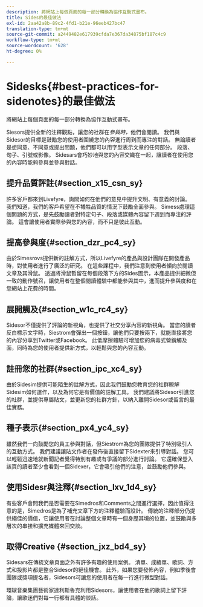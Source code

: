 ```yaml
---
description: 將網站上每個頁面的每一部分轉換為協作互動式畫布。
title: Sides的最佳做法
exl-id: 2aa42a8b-89c2-4fd1-b21e-96eeb427bc47
translation-type: tm+mt
source-git-commit: a2449482e617939cfda7e367da34875bf187c4c9
workflow-type: tm+mt
source-wordcount: '628'
ht-degree: 0%

---
```


# Sidesks{#best-practices-for-sidenotes}的最佳做法

將網站上每個頁面的每一部分轉換為協作互動式畫布。

Siesors提供全新的注釋觀點，讓您的社群在&#x200B;*參與時，*&#x200B;他們會閱讀。 我們與Sidesor的目標是鼓勵您的使用者圍繞您的內容進行周到而專注的對話。 無論讀者是想同意、不同意或提出問題，他們都可以用字型表示文章的任何部分。 段落、句子、引號或影像。 Sidesars會巧妙地與您的內容交織在一起，讓讀者在使用您的內容時能夠參與並參與對話。

## 提升品質評註{#section_x15_csn_sy}

許多客戶都來到Livefyre，詢問如何在他們的意見中提升文明、有意義的討論。 我們知道，我們的客戶希望在不犧牲品質的情況下鼓勵全面參與。 Simess處理這個問題的方式，是先鼓勵讀者對特定句子、段落或媒體內容留下週到而專注的評論。 這會讓使用者實際參與您的內容，而不只是彼此互動。

## 提高參與度{#section_dzr_pc4_sy}

由於Simesrovs提供新的註解方式，所以Livefyre的產品與設計團隊在開發產品時，對使用者進行了廣泛的研究。 在這些課程中，我們注意到使用者傾向於閱讀文章及其滑鼠。 透過將滑鼠暫留在每個段落下方的Sides圖示，本產品提供細微但一致的動作號召，讓使用者在整個閱讀體驗中都能參與其中，進而提升參與度和在您網站上花費的時間。

## 展開觸及{#section_w1c_rc4_sy}

Sidesor不僅提供了評論的新視角，也提供了社交分享內容的新視角。 當您的讀者反白標示文字時，Siestrom會彈出一個按鈕，讓他們只要按兩下，就能直接將您的內容分享到Twitter或Facebook。 此低摩擦體驗可增加您的病毒式營銷觸及面，同時為您的使用者提供新方式，以輕鬆與您的內容互動。

## 註冊您的社群{#section_ipc_xc4_sy}

由於Sidesim提供可能陌生的註解方式，因此我們鼓勵您教育您的社群瞭解Sidesim如何運作，以及為何它是有價值的註解工具。 我們建議將Sidesor引進您的社群，並提供專屬貼文，並更新您的社群方針，以納入離開Sidesor或留言的最佳實務。

## 種子表示{#section_px4_yc4_sy}

雖然我們一向鼓勵您的員工參與對話，但Siestrom為您的團隊提供了特別吸引人的互動方式。 我們建議讓貼文作者在發佈後直接留下Sidexter來引導對話。 您可以輕鬆迅速地就新聞記者覺得特別有趣或有爭議的部分進行討論。 它還確保登入該頁的讀者至少會看到一個Sidexer，它會吸引他們的注意，並鼓勵他們參與。

## 使用Sidesr與注釋{#section_lxv_1d4_sy}

有些客戶會問我們是否需要在Simedros和Comments之間進行選擇，因此值得注意的是，Simedros是為了補充文章下方的注釋體驗而設計。 傳統的注釋部分仍提供絕佳的價值，它讓使用者在討論整個文章時有一個身歷其境的位置，並鼓勵與多層次的串接和擴充媒體來回交談。

## 取得Creative {#section_jxz_bd4_sy}

Sidesars在傳統文章頁面之外有許多有趣的使用案例。 清單、成績單、歌詞、方式和投影片都是整合Sidesor的絕佳機會。 此外，如果您要發佈內容，例如季後會團隊或獎項提名者，Sidesors可讓您的使用者在每一行進行微型對話。

環球音樂集團藝術家達利斯魯克利用Sidesors，讓使用者在他的歌詞上留下評論，讓歌迷們對每一行都有具體的談話。
